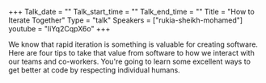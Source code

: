 +++
Talk_date = ""
Talk_start_time = ""
Talk_end_time = ""
Title = "How to Iterate Together"
Type = "talk"
Speakers = ["rukia-sheikh-mohamed"]
youtube = "IiYq2CqpX6o"
+++

We know that rapid iteration is something is valuable for creating software. Here are four tips to take that value from software to how we interact with our teams and co-workers. You're going to learn some excellent ways to get better at code by respecting individual humans. 
